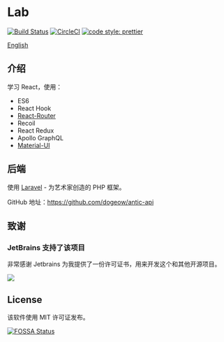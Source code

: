 # Lab

[![Build Status](https://drone.dogeow.com/api/badges/dogeow/antic/status.svg)](https://drone.dogeow.com/dogeow/antic)
[![CircleCI](https://circleci.com/gh/dogeow/antic.svg?style=shield)](https://circleci.com/gh/dogeow/antic)
[![code style: prettier](https://img.shields.io/badge/code_style-prettier-ff69b4.svg?style=flat-square)](https://github.com/prettier/prettier)

[English](README.md)

## 介绍

学习 React，使用：

- ES6
- React Hook
- [React-Router](https://reacttraining.com/react-router/)
- Recoil
- React Redux
- Apollo GraphQL
- [Material-UI](https://material-ui.com/zh/)

## 后端

使用 [Laravel](https://learnku.com/laravel) - 为艺术家创造的 PHP 框架。

GitHub 地址：https://github.com/dogeow/antic-api

## 致谢

### JetBrains 支持了该项目

非常感谢 Jetbrains 为我提供了一份许可证书，用来开发这个和其他开源项目。

[![](https://resources.jetbrains.com/storage/products/company/brand/logos/jb_beam.svg)](https://www.jetbrains.com/?from=https://github.com/dogeow)

## License

该软件使用 MIT 许可证发布。

[![FOSSA Status](https://app.fossa.com/api/projects/git%2Bgithub.com%2Fdogeow%2Fantic.svg?type=large)](https://app.fossa.com/projects/git%2Bgithub.com%2Fdogeow%2Fantic?ref=badge_large)
